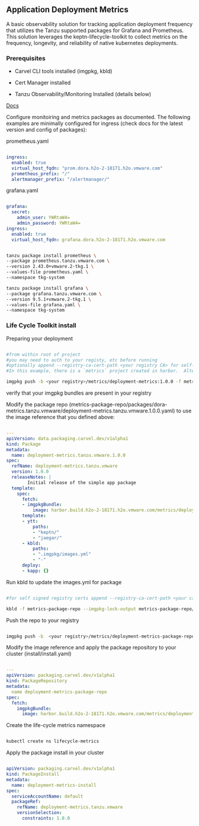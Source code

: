 ## Application Deployment Metrics

A basic observability solution for tracking application deployment frequency that utilizes the Tanzu supported packages for Grafana and Prometheus.  This solution leverages the keptn-lifecycle-toolkit to collect metrics on the frequency, longevity, and reliability of native kubernetes deployments.

### Prerequisites

- Carvel CLI tools installed (imgpkg, kbld)

- Cert Manager installed

- Tanzu Observability/Monitoring Installed (details below)

[Docs](https://docs.vmware.com/en/VMware-Tanzu-Kubernetes-Grid/2.2/using-tkg-22/workload-packages-monitoring.html)

Configure monitoiring and metrics packages as documented.  The following examples are minimally configured for ingress (check docs for the latest version and config of packages):

prometheus.yaml
```yaml

ingress:
  enabled: true
  virtual_host_fqdn: "prom.dora.h2o-2-18171.h2o.vmware.com"
  prometheus_prefix: "/"
  alertmanager_prefix: "/alertmanager/"

```

grafana.yaml
```yaml

grafana:
  secret:
    admin_user: YWRtaW4=
    admin_password: YWRtaW4=
ingress:
  enabled: true
  virtual_host_fqdn: grafana.dora.h2o-2-18171.h2o.vmware.com

```


```bash

tanzu package install prometheus \
--package prometheus.tanzu.vmware.com \
--version 2.43.0+vmware.2-tkg.1 \
--values-file prometheus.yaml \
--namespace tkg-system

tanzu package install grafana \
--package grafana.tanzu.vmware.com \
--version 9.5.1+vmware.2-tkg.1 \
--values-file grafana.yaml \
--namespace tkg-system

```

### Life Cycle Toolkit install

Preparing your deployment

```bash

#from within root of project
#you may need to auth to your registy, etc before running
#optionally append --registry-ca-cert-path <your registry CA> for self-signed registry certs
#In this example, there is a `metrics` project created in harbor.  Alter your tag based on your registry solution

imgpkg push -b <your registry>/metrics/deployment-metrics:1.0.0 -f metrics-package/

```

verify that your imgpkg bundles are present in your registry

Modify the package repo (metrics-package-repo/packages/dora-metrics.tanzu.vmware/deployment-metrics.tanzu.vmware.1.0.0.yaml) to use the image reference that you defined above:

```yaml

---
apiVersion: data.packaging.carvel.dev/v1alpha1
kind: Package
metadata:
  name: deployment-metrics.tanzu.vmware.1.0.0
spec:
  refName: deployment-metrics.tanzu.vmware
  version: 1.0.0
  releaseNotes: |
        Initial release of the simple app package
  template:
    spec:
      fetch:
      - imgpkgBundle:
          image: harbor.build.h2o-2-18171.h2o.vmware.com/metrics/deployment-metrics:1.0.0 #<--- update this
      template:
      - ytt:
          paths:
          - "keptn/"
          - "jaegar/"
      - kbld:
          paths:
          - ".imgpkg/images.yml"
          - "-"
      deploy:
      - kapp: {}

```

Run kbld to update the images.yml for package

```bash

#for self signed registry certs append --registry-ca-cert-path <your ca cert>

kbld -f metrics-package-repo --imgpkg-lock-output metrics-package-repo/.imgpkg/images.yml

```

Push the repo to your registry

```bash

imgpkg push -b  <your registry>/metrics/deployment-metrics-package-repo:1.0.0 -f metrics-package-repo/

```



Modify the image reference and apply the package repository to your cluster (install/install.yaml)

```yaml

---
apiVersion: packaging.carvel.dev/v1alpha1
kind: PackageRepository
metadata:
  name deployment-metrics-package-repo
spec:
  fetch:
    imgpkgBundle:
      image: harbor.build.h2o-2-18171.h2o.vmware.com/metrics/deployment-metrics-package-repo:1.0.0 #<--- update this

```

Create the life-cycle metrics namespace

```bash

kubectl create ns lifecycle-metrics

```

Apply the package install in your cluster

```yaml

apiVersion: packaging.carvel.dev/v1alpha1
kind: PackageInstall
metadata:
  name: deployment-metrics-install
spec:
  serviceAccountName: default
  packageRef:
    refName: deployment-metrics.tanzu.vmware
    versionSelection:
      constraints: 1.0.0

```
